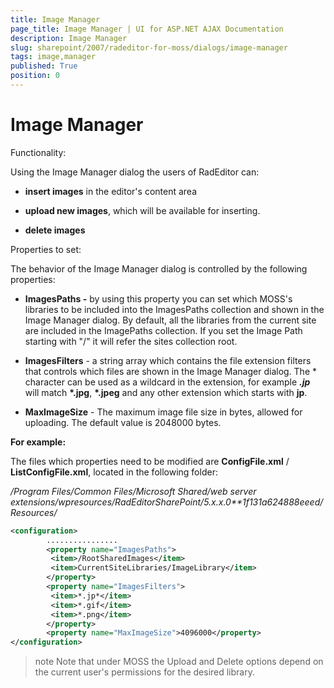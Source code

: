 ```yaml
---
title: Image Manager
page_title: Image Manager | UI for ASP.NET AJAX Documentation
description: Image Manager
slug: sharepoint/2007/radeditor-for-moss/dialogs/image-manager
tags: image,manager
published: True
position: 0
---
```


# Image Manager

Functionality:

Using the Image Manager dialog the users of RadEditor can:

* **insert images** in the editor's content area

* **upload new images**, which will be available for inserting.

* **delete images**

Properties to set: 

The behavior of the Image Manager dialog is controlled by the following properties:

* **ImagesPaths -** by using this property you can set which MOSS's libraries to be included into the ImagesPaths collection and shown in the Image Manager dialog. By default, all the libraries from the current site are included in the ImagePaths collection. If you set the Image Path starting with "/" it will refer the sites collection root.

* **ImagesFilters** - a string array which contains the file extension filters that controls which files are shown in the Image Manager dialog. The * character can be used as a wildcard in the extension, for example __*.jp*__ will match __*.jpg__, __*.jpeg__ and any other extension which starts with **jp**.

* **MaxImageSize** - The maximum image file size in bytes, allowed for uploading. The default value is 2048000 bytes.

**For example:**

The files which properties need to be modified are **ConfigFile.xml** / **ListConfigFile.xml**, located in the following folder:

*/Program Files/Common Files/Microsoft Shared/web server extensions/wpresources/RadEditorSharePoint/5.x.x.0**1f131a624888eeed/Resources/*

````XML
<configuration>
		................
		<property name="ImagesPaths">
		 <item>/RootSharedImages</item>
		 <item>CurrentSiteLibraries/ImageLibrary</item>
		</property>
		<property name="ImagesFilters">
		 <item>*.jp*</item>
		 <item>*.gif</item>
		 <item>*.png</item>
		</property>
		<property name="MaxImageSize">4096000</property>
</configuration>
````


>note Note that under MOSS the Upload and Delete options depend on the current user's permissions for the desired library.
